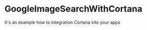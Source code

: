 GoogleImageSearchWithCortana
============================

It`s an example how to  integration Cortana into your apps
